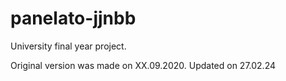 # panelato-jjnbb
University final year project.

Original version was made on XX.09.2020.
Updated on 27.02.24 
